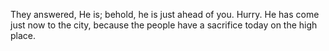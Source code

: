 They answered, He is; behold, he is just ahead of you. Hurry. He has come just now to the city, because the people have a sacrifice today on the high place.
